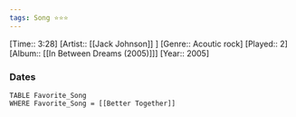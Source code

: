 ```yaml
---
tags: Song ⭐⭐⭐ 
---
```

[Time:: 3:28]
[Artist:: [[Jack Johnson]] ]
[Genre:: Acoutic rock]
[Played:: 2]
[Album:: [[In Between Dreams (2005)]]]
[Year:: 2005]
### Dates
````dataview
TABLE Favorite_Song
WHERE Favorite_Song = [[Better Together]]
````